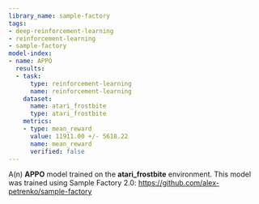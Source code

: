 ```yaml
---
library_name: sample-factory
tags:
- deep-reinforcement-learning
- reinforcement-learning
- sample-factory
model-index:
- name: APPO
  results:
  - task:
      type: reinforcement-learning
      name: reinforcement-learning
    dataset:
      name: atari_frostbite
      type: atari_frostbite
    metrics:
    - type: mean_reward
      value: 11911.00 +/- 5618.22
      name: mean_reward
      verified: false
---
```


A(n) **APPO** model trained on the **atari_frostbite** environment.
This model was trained using Sample Factory 2.0: https://github.com/alex-petrenko/sample-factory
    